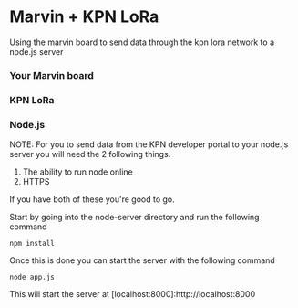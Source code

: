 # Marvin + KPN LoRa
Using the marvin board to send data through the kpn lora network to a node.js server

### Your Marvin board

### KPN LoRa

### Node.js

NOTE: For you to send data from the KPN developer portal to your node.js server you will need the 2 following things.

1. The ability to run node online
2. HTTPS

If you have both of these you're good to go.

Start by going into the node-server directory and run the following command

```
npm install
```

Once this is done you can start the server with the following command

```
node app.js
```

This will start the server at [localhost:8000]:http://localhost:8000
